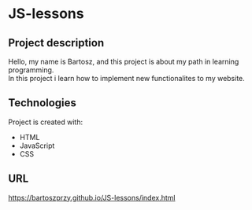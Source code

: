 # JS-lessons

## Project description
Hello,
my name is Bartosz, and this project is about my path in learning programming.
<br>In this project i learn how to implement new functionalites to my website.

## Technologies 
Project is created with:
* HTML
* JavaScript
* CSS

## URL
https://bartoszprzy.github.io/JS-lessons/index.html
